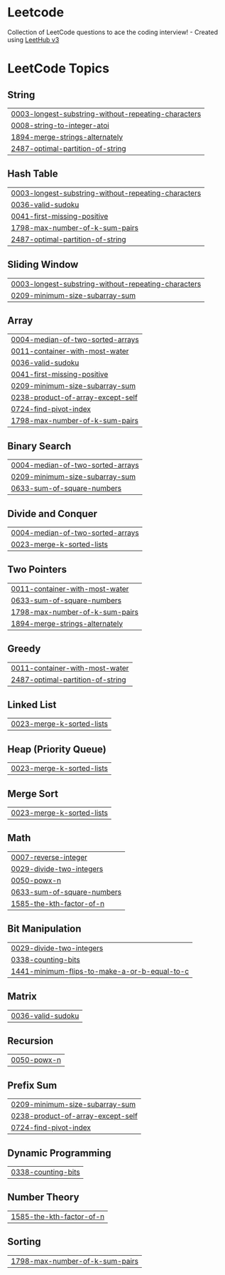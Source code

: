 # Leetcode
Collection of LeetCode questions to ace the coding interview! - Created using [LeetHub v3](https://github.com/raphaelheinz/LeetHub-3.0)

<!---LeetCode Topics Start-->
# LeetCode Topics
## String
|  |
| ------- |
| [0003-longest-substring-without-repeating-characters](https://github.com/EJustice1/Leetcode/tree/master/0003-longest-substring-without-repeating-characters) |
| [0008-string-to-integer-atoi](https://github.com/EJustice1/Leetcode/tree/master/0008-string-to-integer-atoi) |
| [1894-merge-strings-alternately](https://github.com/EJustice1/Leetcode/tree/master/1894-merge-strings-alternately) |
| [2487-optimal-partition-of-string](https://github.com/EJustice1/Leetcode/tree/master/2487-optimal-partition-of-string) |
## Hash Table
|  |
| ------- |
| [0003-longest-substring-without-repeating-characters](https://github.com/EJustice1/Leetcode/tree/master/0003-longest-substring-without-repeating-characters) |
| [0036-valid-sudoku](https://github.com/EJustice1/Leetcode/tree/master/0036-valid-sudoku) |
| [0041-first-missing-positive](https://github.com/EJustice1/Leetcode/tree/master/0041-first-missing-positive) |
| [1798-max-number-of-k-sum-pairs](https://github.com/EJustice1/Leetcode/tree/master/1798-max-number-of-k-sum-pairs) |
| [2487-optimal-partition-of-string](https://github.com/EJustice1/Leetcode/tree/master/2487-optimal-partition-of-string) |
## Sliding Window
|  |
| ------- |
| [0003-longest-substring-without-repeating-characters](https://github.com/EJustice1/Leetcode/tree/master/0003-longest-substring-without-repeating-characters) |
| [0209-minimum-size-subarray-sum](https://github.com/EJustice1/Leetcode/tree/master/0209-minimum-size-subarray-sum) |
## Array
|  |
| ------- |
| [0004-median-of-two-sorted-arrays](https://github.com/EJustice1/Leetcode/tree/master/0004-median-of-two-sorted-arrays) |
| [0011-container-with-most-water](https://github.com/EJustice1/Leetcode/tree/master/0011-container-with-most-water) |
| [0036-valid-sudoku](https://github.com/EJustice1/Leetcode/tree/master/0036-valid-sudoku) |
| [0041-first-missing-positive](https://github.com/EJustice1/Leetcode/tree/master/0041-first-missing-positive) |
| [0209-minimum-size-subarray-sum](https://github.com/EJustice1/Leetcode/tree/master/0209-minimum-size-subarray-sum) |
| [0238-product-of-array-except-self](https://github.com/EJustice1/Leetcode/tree/master/0238-product-of-array-except-self) |
| [0724-find-pivot-index](https://github.com/EJustice1/Leetcode/tree/master/0724-find-pivot-index) |
| [1798-max-number-of-k-sum-pairs](https://github.com/EJustice1/Leetcode/tree/master/1798-max-number-of-k-sum-pairs) |
## Binary Search
|  |
| ------- |
| [0004-median-of-two-sorted-arrays](https://github.com/EJustice1/Leetcode/tree/master/0004-median-of-two-sorted-arrays) |
| [0209-minimum-size-subarray-sum](https://github.com/EJustice1/Leetcode/tree/master/0209-minimum-size-subarray-sum) |
| [0633-sum-of-square-numbers](https://github.com/EJustice1/Leetcode/tree/master/0633-sum-of-square-numbers) |
## Divide and Conquer
|  |
| ------- |
| [0004-median-of-two-sorted-arrays](https://github.com/EJustice1/Leetcode/tree/master/0004-median-of-two-sorted-arrays) |
| [0023-merge-k-sorted-lists](https://github.com/EJustice1/Leetcode/tree/master/0023-merge-k-sorted-lists) |
## Two Pointers
|  |
| ------- |
| [0011-container-with-most-water](https://github.com/EJustice1/Leetcode/tree/master/0011-container-with-most-water) |
| [0633-sum-of-square-numbers](https://github.com/EJustice1/Leetcode/tree/master/0633-sum-of-square-numbers) |
| [1798-max-number-of-k-sum-pairs](https://github.com/EJustice1/Leetcode/tree/master/1798-max-number-of-k-sum-pairs) |
| [1894-merge-strings-alternately](https://github.com/EJustice1/Leetcode/tree/master/1894-merge-strings-alternately) |
## Greedy
|  |
| ------- |
| [0011-container-with-most-water](https://github.com/EJustice1/Leetcode/tree/master/0011-container-with-most-water) |
| [2487-optimal-partition-of-string](https://github.com/EJustice1/Leetcode/tree/master/2487-optimal-partition-of-string) |
## Linked List
|  |
| ------- |
| [0023-merge-k-sorted-lists](https://github.com/EJustice1/Leetcode/tree/master/0023-merge-k-sorted-lists) |
## Heap (Priority Queue)
|  |
| ------- |
| [0023-merge-k-sorted-lists](https://github.com/EJustice1/Leetcode/tree/master/0023-merge-k-sorted-lists) |
## Merge Sort
|  |
| ------- |
| [0023-merge-k-sorted-lists](https://github.com/EJustice1/Leetcode/tree/master/0023-merge-k-sorted-lists) |
## Math
|  |
| ------- |
| [0007-reverse-integer](https://github.com/EJustice1/Leetcode/tree/master/0007-reverse-integer) |
| [0029-divide-two-integers](https://github.com/EJustice1/Leetcode/tree/master/0029-divide-two-integers) |
| [0050-powx-n](https://github.com/EJustice1/Leetcode/tree/master/0050-powx-n) |
| [0633-sum-of-square-numbers](https://github.com/EJustice1/Leetcode/tree/master/0633-sum-of-square-numbers) |
| [1585-the-kth-factor-of-n](https://github.com/EJustice1/Leetcode/tree/master/1585-the-kth-factor-of-n) |
## Bit Manipulation
|  |
| ------- |
| [0029-divide-two-integers](https://github.com/EJustice1/Leetcode/tree/master/0029-divide-two-integers) |
| [0338-counting-bits](https://github.com/EJustice1/Leetcode/tree/master/0338-counting-bits) |
| [1441-minimum-flips-to-make-a-or-b-equal-to-c](https://github.com/EJustice1/Leetcode/tree/master/1441-minimum-flips-to-make-a-or-b-equal-to-c) |
## Matrix
|  |
| ------- |
| [0036-valid-sudoku](https://github.com/EJustice1/Leetcode/tree/master/0036-valid-sudoku) |
## Recursion
|  |
| ------- |
| [0050-powx-n](https://github.com/EJustice1/Leetcode/tree/master/0050-powx-n) |
## Prefix Sum
|  |
| ------- |
| [0209-minimum-size-subarray-sum](https://github.com/EJustice1/Leetcode/tree/master/0209-minimum-size-subarray-sum) |
| [0238-product-of-array-except-self](https://github.com/EJustice1/Leetcode/tree/master/0238-product-of-array-except-self) |
| [0724-find-pivot-index](https://github.com/EJustice1/Leetcode/tree/master/0724-find-pivot-index) |
## Dynamic Programming
|  |
| ------- |
| [0338-counting-bits](https://github.com/EJustice1/Leetcode/tree/master/0338-counting-bits) |
## Number Theory
|  |
| ------- |
| [1585-the-kth-factor-of-n](https://github.com/EJustice1/Leetcode/tree/master/1585-the-kth-factor-of-n) |
## Sorting
|  |
| ------- |
| [1798-max-number-of-k-sum-pairs](https://github.com/EJustice1/Leetcode/tree/master/1798-max-number-of-k-sum-pairs) |
<!---LeetCode Topics End-->